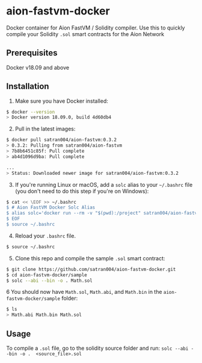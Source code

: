 # aion-fastvm-docker
Docker container for Aion FastVM / Solidity compiler. Use this to quickly compile your Solidity `.sol` smart contracts for the Aion Network

## Prerequisites

Docker v18.09 and above

## Installation

1. Make sure you have Docker installed:

```bash
$ docker --version
> Docker version 18.09.0, build 4d60db4
```

2. Pull in the latest images:

```bash
$ docker pull satran004/aion-fastvm:0.3.2
> 0.3.2: Pulling from satran004/aion-fastvm
> 7b8b6451c85f: Pull complete 
> ab4d1096d9ba: Pull complete 

...
> Status: Downloaded newer image for satran004/aion-fastvm:0.3.2
```

3. If you're running Linux or macOS, add a `solc` alias to your `~/.bashrc` file (you don't need to do this step if you're on Windows):

```bash
$ cat << \EOF >> ~/.bashrc
$ # Aion FastVM Docker Solc Alias
$ alias solc='docker run --rm -v "$(pwd):/project" satran004/aion-fastvm:0.3.2 solc' 
$ EOF
$ source ~/.bashrc
```

4. Reload your `.bashrc` file.

```bash
$ source ~/.bashrc
```

5. Clone this repo and compile the sample `.sol` smart contract:

```bash
$ git clone https://github.com/satran004/aion-fastvm-docker.git
$ cd aion-fastvm-docker/sample
$ solc --abi --bin -o . Math.sol
```

6 You should now have `Math.sol`, `Math.abi`, and `Math.bin` in the `aion-fastvm-docker/sample` folder:

```bash
$ ls
> Math.abi Math.bin Math.sol
```

## Usage

To compile a `.sol` file, go to the solidity source folder and run: `solc --abi --bin -o .  <source_file>.sol`
